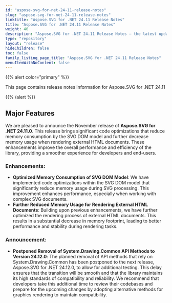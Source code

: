 ```yaml
---
id: "aspose-svg-for-net-24-11-release-notes"
slug: "aspose-svg-for-net-24-11-release-notes"
linktitle: "Aspose.SVG for .NET 24.11 Release Notes"
title: "Aspose.SVG for .NET 24.11 Release Notes"
weight: 40
description: "Aspose.SVG for .NET 24.11 Release Notes – the latest updates and fixes."
type: "repository"
layout: "release"
hideChildren: false
toc: false
family_listing_page_title: "Aspose.SVG for .NET 24.11 Release Notes"
menuItemWithNoContent: false
---
```

{{% alert color="primary" %}}

This page contains release notes information for Aspose.SVG for .NET 24.11

{{% /alert %}}

## Major Features

We are pleased to announce the November release of **Aspose.SVG for .NET 24.11.0**. This release brings significant code optimizations that reduce memory consumption by the SVG DOM model and further decrease memory usage when rendering external HTML documents. These enhancements improve the overall performance and efficiency of the library, providing a smoother experience for developers and end-users.

### Enhancements:

- **Optimized Memory Consumption of SVG DOM Model**: We have implemented code optimizations within the SVG DOM model that significantly reduce memory usage during SVG processing. This improvement enhances performance, especially when working with complex SVG documents.
- **Further Reduced Memory Usage for Rendering External HTML Documents**: Building upon previous enhancements, we have further optimized the rendering process of external HTML documents. This results in a substantial decrease in memory footprint, leading to better performance and stability during rendering tasks.

### Announcement:

- **Postponed Removal of System.Drawing.Common API Methods to Version 24.12.0**: The planned removal of API methods that rely on System.Drawing.Common has been postponed to the next release, Aspose.SVG for .NET 24.12.0, to allow for additional testing. This delay ensures that the transition will be smooth and that the library maintains its high standards of compatibility and reliability. We recommend that developers take this additional time to review their codebases and prepare for the upcoming changes by adopting alternative methods for graphics rendering to maintain compatibility.





